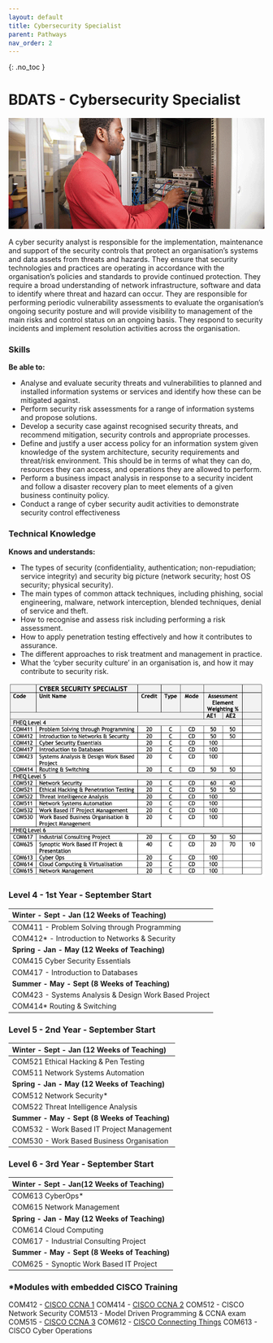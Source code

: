 ```yaml
---
layout: default
title: Cybersecurity Specialist
parent: Pathways
nav_order: 2
---
```


{: .no_toc }

#  BDATS - Cybersecurity Specialist

![Cyber Security Specialist](../images/trello_course_structure_images_2020_0011_cyber.png)

A cyber security analyst is responsible for the implementation, maintenance and support of the security controls that protect an organisation’s systems and data assets from threats and hazards. They ensure that security technologies and practices are operating in accordance with the organisation’s policies and standards to provide continued protection. They require a broad understanding of network infrastructure, software and data to identify where threat and hazard can occur. They are responsible for performing periodic vulnerability assessments to evaluate the organisation’s ongoing security posture and will provide visibility to management of the main risks and control status on an ongoing basis. They respond to security incidents and implement resolution activities across the organisation.

### Skills

**Be able to:**

* Analyse and evaluate security threats and vulnerabilities to planned and installed information systems or services and identify how these can be mitigated against.
* Perform security risk assessments for a range of information systems and propose solutions.
* Develop a security case against recognised security threats, and recommend mitigation, security controls and appropriate processes.
* Define and justify a user access policy for an information system given knowledge of the system architecture, security requirements and threat/risk environment. This should be in terms of what they can do, resources they can access, and operations they are allowed to perform.
* Perform a business impact analysis in response to a security incident and follow a disaster recovery plan to meet elements of a given business continuity policy.
* Conduct a range of cyber security audit activities to demonstrate security control effectiveness

### Technical Knowledge

**Knows and understands:**

* The types of security (confidentiality, authentication; non-repudiation; service integrity) and security big picture (network security; host OS security; physical security).
* The main types of common attack techniques, including phishing, social engineering, malware, network interception, blended techniques, denial of service and theft.
* How to recognise and assess risk including performing a risk assessment.
* How to apply penetration testing effectively and how it contributes to assurance.
* The different approaches to risk treatment and management in practice.
* What the ‘cyber security culture’ in an organisation is, and how it may contribute to security risk.


![](../info/DATS_CYBER.png)


### Level 4 - 1st Year - September Start 

| **Winter - Sept - Jan (12 Weeks of Teaching)** |
|:--------------------------------------------|
| COM411 - Problem Solving through Programming |
| COM412* - Introduction to Networks & Security | 
| **Spring - Jan - May (12 Weeks of Teaching)** |
| COM415 Cyber Security Essentials |
| COM417 - Introduction to Databases| 
|**Summer - May - Sept (8 Weeks of Teaching)**|
|COM423 - Systems Analysis & Design Work Based Project|
|COM414* Routing & Switching|

### Level 5 - 2nd Year - September Start

|**Winter - Sept - Jan (12 Weeks of Teaching)**|
|:--------------------------------------------|
|COM521 Ethical Hacking & Pen Testing |
|COM511 Network Systems Automation |
|**Spring - Jan - May (12 Weeks of Teaching)**|
|COM512 Network Security* | 
|COM522 Threat Intelligence Analysis|
|**Summer - May - Sept (8 Weeks of Teaching)**|
|COM532 - Work Based IT Project Management|
|COM530 - Work Based Business Organisation |

### Level 6 - 3rd Year - September Start

|**Winter - Sept - Jan(12 Weeks of Teaching)**|
|:--------------------------------------------|
|COM613 CyberOps* |
|COM615 Network Management |
|**Spring - Jan - May (12 Weeks of Teaching)**|
|COM614 Cloud Computing | 
|COM617 - Industrial Consulting Project|
|**Summer - May - Sept (8 Weeks of Teaching)**|
|COM625 - Synoptic Work Based IT Project|


### *Modules with embedded CISCO Training

COM412 - [CISCO CCNA 1](https://www.netacad.com/courses/networking/ccna-introduction-networks)
COM414 - [CISCO CCNA 2](https://www.netacad.com/courses/networking/ccna-switching-routing-wireless-essentials)
COM512 - CISCO Network Security
COM513 - Model Driven Programming & CCNA exam
COM515 - [CISCO CCNA 3](https://www.netacad.com/courses/networking/ccna-enterprise-networking-security-automation)
COM612 - [CISCO Connecting Things](https://www.netacad.com/courses/iot/iot-fundamentals)
COM613 - CISCO Cyber Operations
